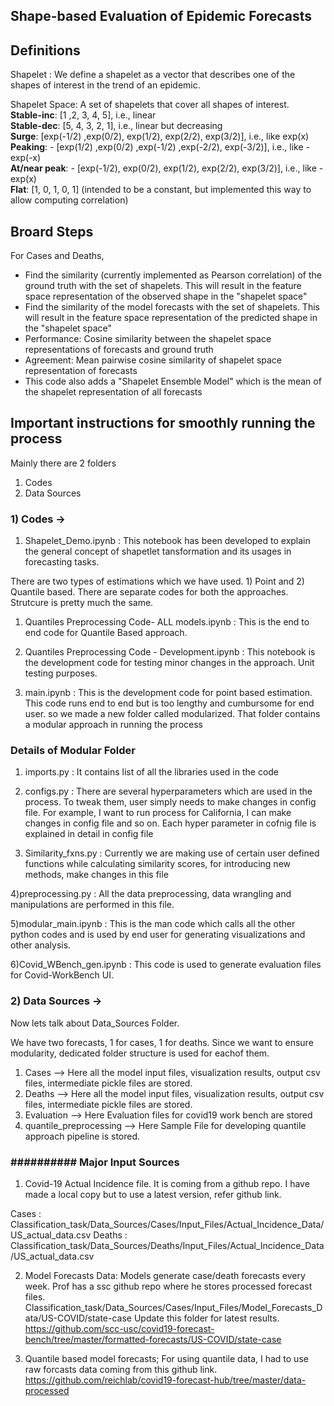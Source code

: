 ## Shape-based Evaluation of Epidemic Forecasts

## Definitions

Shapelet : We define a shapelet as a vector that describes one of the shapes of interest in the trend of an epidemic. <br>

Shapelet Space: A set of shapelets that cover all shapes of interest.<br>
__Stable-inc__: [1 ,2, 3, 4, 5], i.e., linear<br>
__Stable-dec__: [5, 4, 3, 2, 1], i.e., linear but decreasing<br>
__Surge__: [exp(-1/2) ,exp(0/2), exp(1/2), exp(2/2), exp(3/2)], i.e., like exp(x)<br>
__Peaking__: - [exp(1/2) ,exp(0/2) ,exp(-1/2) ,exp(-2/2), exp(-3/2)], i.e., like -exp(-x)<br>
__At/near peak__:  - [exp(-1/2), exp(0/2), exp(1/2), exp(2/2), exp(3/2)], i.e., like -exp(x) <br>
__Flat__: [1, 0, 1, 0, 1] (intended to be a constant, but implemented this way to allow computing correlation) <br>

## Broard Steps

For Cases and Deaths,

* Find the similarity (currently implemented as Pearson correlation) of the ground truth with the set of shapelets. This will result in the feature space representation of the observed shape in the "shapelet space"
* Find the similarity of the model forecasts with the set of shapelets. This will result in the feature space representation of the predicted shape in the "shapelet space"
* Performance: Cosine similarity between the shapelet space representations of forecasts and ground truth
* Agreement: Mean pairwise cosine similarity of shapelet space representation of forecasts
* This code also adds a "Shapelet Ensemble Model" which is the mean of the shapelet representation of all forecasts
 

## Important instructions for smoothly running the process

Mainly there are 2 folders
1) Codes
2) Data Sources

### 1) Codes ->

1) Shapelet_Demo.ipynb : This notebook has been developed to explain the general concept of shapetlet tansformation and its usages in forecasting tasks.

There are two types of estimations which we have used. 1) Point and 2) Quantile based. There are separate codes for both the approaches. Strutcure is pretty much the same.


1) Quantiles Preprocessing Code- ALL models.ipynb : This is the end to end code for Quantile Based approach.
2) Quantiles Preprocessing Code - Development.ipynb : This notebook is the development code for testing minor changes in the approach. Unit testing purposes. 

3) main.ipynb : This is the development code for point based estimation. This code runs end to end but is too lengthy and cumbursome for end user. so we made a new folder called modularized. That folder contains a modular approach in running the process

### Details of Modular Folder

1) imports.py : It contains list of all the libraries used in the code
2) configs.py : There are several hyperparameters which are used in the process. To tweak them, user simply needs to make changes in config file. For example, I want to run process for California, I can make changes in config file and so on. Each hyper parameter in cofnig file is explained in detail in config file

3) Similarity_fxns.py : Currently we are making use of certain user defined functions while calculating similarity scores, for introducing new methods, make changes in this file

4)preprocessing.py : All the data preprocessing, data wrangling and manipulations are performed in this file.

5)modular_main.ipynb : This is the man code which calls all the other python codes and is used by end user for generating visualizations and other analysis.

6)Covid_WBench_gen.ipynb : This code is used to generate evaluation files for Covid-WorkBench UI.


### 2) Data Sources ->
Now lets talk about Data_Sources Folder.

We have two forecasts, 1 for cases, 1 for deaths. Since we want to ensure modularity, dedicated folder structure is used for eachof them.

1) Cases --> Here all the model input files, visualization results, output csv files, intermediate pickle files are stored.
2) Deaths --> Here all the model input files, visualization results, output csv files, intermediate pickle files are stored.
3) Evaluation --> Here Evaluation files for covid19 work bench are stored
4) quantile_preprocessing --> Here Sample File for developing quantile approach pipeline is stored.



### ########## Major Input Sources ###############################

1) Covid-19 Actual Incidence file. It is coming from a github repo. I have made a local copy but to use a latest version, refer github link.

Cases : Classification_task/Data_Sources/Cases/Input_Files/Actual_Incidence_Data/US_actual_data.csv
Deaths : Classification_task/Data_Sources/Deaths/Input_Files/Actual_Incidence_Data/US_actual_data.csv

2) Model Forecasts Data: Models generate case/death forecasts every week. Prof has a ssc github repo where he stores processed forecast files. 
Classification_task/Data_Sources/Cases/Input_Files/Model_Forecasts_Data/US-COVID/state-case
Update this folder for latest results.
https://github.com/scc-usc/covid19-forecast-bench/tree/master/formatted-forecasts/US-COVID/state-case


3) Quantile based model forecasts; For using quantile data, I had to use raw forcasts data coming from this github link.
https://github.com/reichlab/covid19-forecast-hub/tree/master/data-processed



